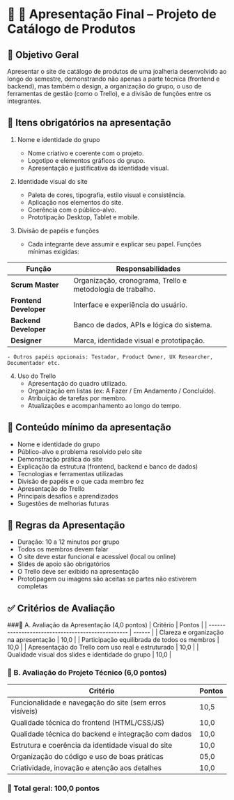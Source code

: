 # 📘 📢 Apresentação Final – Projeto de Catálogo de Produtos


## 🎯 Objetivo Geral
Apresentar o site de catálogo de produtos de uma joalheria desenvolvido ao longo do semestre, demonstrando não apenas a parte técnica (frontend e backend), mas também o design, a organização do grupo, o uso de ferramentas de gestão (como o Trello), e a divisão de funções entre os integrantes.

## 📌 Itens obrigatórios na apresentação
1. Nome e identidade do grupo
	- Nome criativo e coerente com o projeto.
	- Logotipo e elementos gráficos do grupo.
	- Apresentação e justificativa da identidade visual.

2. Identidade visual do site
	- Paleta de cores, tipografia, estilo visual e consistência.
	- Aplicação nos elementos do site.
	- Coerência com o público-alvo.
	- Prototipação Desktop, Tablet e mobile.

3. Divisão de papéis e funções
	- Cada integrante deve assumir e explicar seu papel. Funções mínimas exigidas:

| Função                 | Responsabilidades                                          |
| ---------------------- | ---------------------------------------------------------- |
| **Scrum Master**       | Organização, cronograma, Trello e metodologia de trabalho. |
| **Frontend Developer** | Interface e experiência do usuário.                        |
| **Backend Developer**  | Banco de dados, APIs e lógica do sistema.                  |
| **Designer**           | Marca, identidade visual e prototipação.                   |

	- Outros papéis opcionais: Testador, Product Owner, UX Researcher, Documentador etc.

4. Uso do Trello
	- Apresentação do quadro utilizado.
	- Organização em listas (ex: A Fazer / Em Andamento / Concluído).
	- Atribuição de tarefas por membro.
	- Atualizações e acompanhamento ao longo do tempo.


## 🧩 Conteúdo mínimo da apresentação
- Nome e identidade do grupo
- Público-alvo e problema resolvido pelo site
- Demonstração prática do site
- Explicação da estrutura (frontend, backend e banco de dados)
- Tecnologias e ferramentas utilizadas
- Divisão de papéis e o que cada membro fez
- Apresentação do Trello
- Principais desafios e aprendizados
- Sugestões de melhorias futuras

## 📏 Regras da Apresentação
- Duração: 10 a 12 minutos por grupo
- Todos os membros devem falar
- O site deve estar funcional e acessível (local ou online)
- Slides de apoio são obrigatórios
- O Trello deve ser exibido na apresentação
- Prototipagem ou imagens são aceitas se partes não estiverem completas

## ✅ Critérios de Avaliação
###🔹 A. Avaliação da Apresentação (4,0 pontos)
| Critério                                          | Pontos |
| ------------------------------------------------- | ------ |
| Clareza e organização na apresentação             | 10,0   |
| Participação equilibrada de todos os membros      | 10,0   |
| Apresentação do Trello com uso real e estruturado | 10,0   |
| Qualidade visual dos slides e identidade do grupo | 10,0   |

### 🔹 B. Avaliação do Projeto Técnico (6,0 pontos)
| Critério                                                | Pontos |
| ------------------------------------------------------- | ------ |
| Funcionalidade e navegação do site (sem erros visíveis) | 10,5   |
| Qualidade técnica do frontend (HTML/CSS/JS)             | 10,0   |
| Qualidade técnica do backend e integração com dados     | 10,0   |
| Estrutura e coerência da identidade visual do site      | 10,0   |
| Organização do código e uso de boas práticas            | 05,0   |
| Criatividade, inovação e atenção aos detalhes           | 10,0   |

### 📌 Total geral: 100,0 pontos